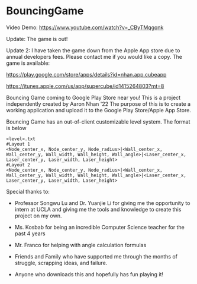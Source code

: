 # BouncingGame

Video Demo: https://www.youtube.com/watch?v=_CByTMqgqnk

Update: The game is out!

Update 2: I have taken the game down from the Apple App store due to annual developers fees. Please contact me if you would like a copy.
The game is available:

https://play.google.com/store/apps/details?id=nhan.app.cubeapp

https://itunes.apple.com/us/app/supercube/id1415264803?mt=8

Bouncing Game coming to Google Play Store near you!
This is a project independently created by Aaron Nhan '22
The purpose of this is to create a working application and upload it to the Google Play Store/Apple App Store.


Bouncing Game has an out-of-client customizable level system. The format is below

    <level>.txt
    #Layout 1
    <Node_center_x, Node_center_y, Node_radius>|<Wall_center_x, Wall_center_y, Wall_width, Wall_height, Wall_angle>|<Laser_center_x, Laser_center_y, Laser_width, Laser_height>
    #Layout 2
    <Node_center_x, Node_center_y, Node_radius>|<Wall_center_x, Wall_center_y, Wall_width, Wall_height, Wall_angle>|<Laser_center_x, Laser_center_y, Laser_width, Laser_height>


Special thanks to:

- Professor Songwu Lu and Dr. Yuanjie Li for giving me the opportunity to intern at UCLA and giving me the
tools and knowledge to create this project on my own.

- Ms. Kosbab for being an incredible Computer Science teacher for the past 4 years

- Mr. Franco for helping with angle calculation formulas

- Friends and Family who have supported me through the months of struggle, scrapping ideas, and failure.

- Anyone who downloads this and hopefully has fun playing it!
